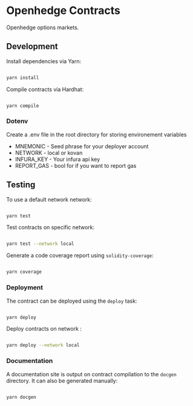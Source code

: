 # Openhedge Contracts

Openhedge options markets.

## Development

Install dependencies via Yarn:

```bash

yarn install

```

Compile contracts via Hardhat:

```bash

yarn compile

```

### Dotenv

Create a .env file in the root directory for storing environement variables

- MNEMONIC - Seed phrase for your deployer account
- NETWORK - local or kovan
- INFURA_KEY - Your infura api key
- REPORT_GAS - bool for if you want to report gas

## Testing

To use a default network network:

```bash

yarn test

```

Test contracts on specific network:

```bash

yarn test --network local

```

Generate a code coverage report using `solidity-coverage`:

```bash

yarn coverage

```

### Deployment

The contract can be deployed using the `deploy` task:

```bash

yarn deploy

```

Deploy contracts on network :

```bash

yarn deploy --network local

```

### Documentation

A documentation site is output on contract compilation to the `docgen` directory.  It can also be generated manually:

```bash

yarn docgen

```
